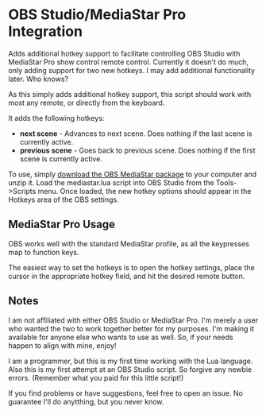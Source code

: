 # OBS Studio/MediaStar Pro Integration
Adds additional hotkey support to facilitate controlling OBS Studio with MediaStar Pro show control remote control. Currently it doesn't do much, only adding support for two new hotkeys. I may add additional functionality later. Who knows?

As this simply adds additional hotkey support, this script should work with most any remote, or directly from the keyboard.

It adds the following hotkeys:
  * **next scene** - Advances to next scene. Does nothing if the last scene is currently active.
  * **previous scene** - Goes back to previous scene. Does nothing if the first scene is currently active.
 
To use, simply [download the OBS MediaStar package](https://github.com/magicalbrad/obs-mediastar/archive/master.zip) to your computer and unzip it. Load the mediastar.lua script into OBS Studio from the Tools->Scripts menu. Once loaded, the new hotkey options should appear in the Hotkeys area of the OBS settings.
  
## MediaStar Pro Usage
OBS works well with the standard MediaStar profile, as all the keypresses map to function keys.

The easiest way to set the hotkeys is to open the hotkey settings, place the cursor in the appropriate hotkey field, and hit the desired remote button.

## Notes
I am not affiliated with either OBS Studio or MediaStar Pro. I'm merely a user who wanted the two to work together better for my purposes. I'm making it available for anyone else who wants to use as well. So, if your needs happen to align with mine, enjoy!

I am a programmer, but this is my first time working with the Lua language. Also this is my first attempt at an OBS Studio script. So forgive any newbie errors. (Remember what you paid for this little script!)

If you find problems or have suggestions, feel free to open an issue. No guarantee I'll do anytthing, but you never know.
